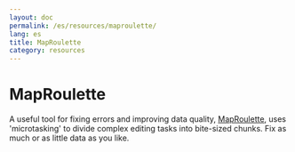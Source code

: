 ```yaml
---
layout: doc
permalink: /es/resources/maproulette/
lang: es
title: MapRoulette
category: resources
---
```


MapRoulette
===============

A useful tool for fixing errors and improving data quality, [MapRoulette](http://maproulette.org/), uses 'microtasking' to divide complex editing tasks into bite-sized chunks. Fix as much or as little data as you like. 
